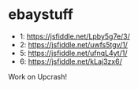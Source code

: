 # ebaystuff
 - 1: https://jsfiddle.net/Lpby5g7e/3/
 - 2: https://jsfiddle.net/uwfs5tgv/1/
 - 5: https://jsfiddle.net/ufnqL4yt/1/
 - 6: https://jsfiddle.net/kLaj3zx6/
 

Work on Upcrash!
